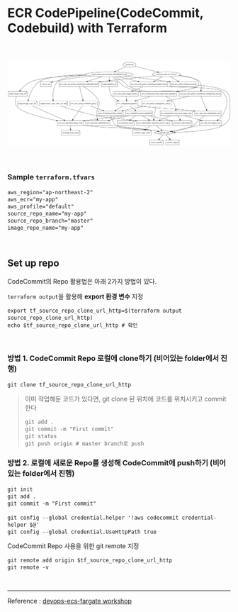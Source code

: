# ECR CodePipeline(CodeCommit, Codebuild) with Terraform

<br>

### ![Resource Graph](./graph.svg)

<br>

### Sample `terraform.tfvars`

```shell
aws_region="ap-northeast-2"
aws_ecr="my-app"
aws_profile="default"
source_repo_name="my-app"
source_repo_branch="master"
image_repo_name="my-app"
```

<br>

## Set up repo

CodeCommit의 Repo 활용법은 아래 2가지 방법이 있다.

`terraform output`을 활용해 **export 환경 변수** 지정

```shell
export tf_source_repo_clone_url_http=$(terraform output source_repo_clone_url_http)
echo $tf_source_repo_clone_url_http	# 확인
```

<br>

### 방법 1. CodeCommit Repo 로컬에 clone하기 (비어있는 folder에서 진행)

```shell
git clone tf_source_repo_clone_url_http
```

> 이미 작업해둔 코드가 있다면, git clone 된 위치에 코드를 위치시키고 commit 한다
>
> ```shell
> git add .
> git commit -m "First commit"
> git status
> git push origin # master branch로 push
> ```

### 방법 2. 로컬에 새로운 Repo를 생성해 CodeCommit에 push하기 (비어있는 folder에서 진행)

```shell
git init
git add .
git commit -m "First commit"

git config --global credential.helper '!aws codecommit credential-helper $@'
git config --global credential.UseHttpPath true
```

CodeCommit Repo 사용을 위한 git remote 지정

```shell
git remote add origin $tf_source_repo_clone_url_http
git remote -v
```

<br>

---

Reference : [devops-ecs-fargate workshop](https://devops-ecs-fargate.workshop.aws/en/1-introduction.html)
